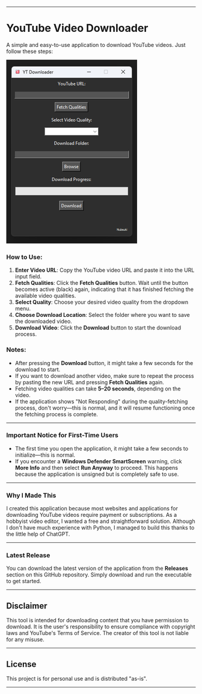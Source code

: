
---

# YouTube Video Downloader

A simple and easy-to-use application to download YouTube videos. Just follow these steps:

![Downloader](ytvd.png)

### How to Use:
1. **Enter Video URL**: Copy the YouTube video URL and paste it into the URL input field.
2. **Fetch Qualities**: Click the **Fetch Qualities** button. Wait until the button becomes active (black) again, indicating that it has finished fetching the available video qualities.
3. **Select Quality**: Choose your desired video quality from the dropdown menu.
4. **Choose Download Location**: Select the folder where you want to save the downloaded video.
5. **Download Video**: Click the **Download** button to start the download process.

### Notes:
- After pressing the **Download** button, it might take a few seconds for the download to start.
- If you want to download another video, make sure to repeat the process by pasting the new URL and pressing **Fetch Qualities** again.
- Fetching video qualities can take **5–20 seconds**, depending on the video.
- If the application shows "Not Responding" during the quality-fetching process, don't worry—this is normal, and it will resume functioning once the fetching process is complete.

---

### Important Notice for First-Time Users  
- The first time you open the application, it might take a few seconds to initialize—this is normal.  
- If you encounter a **Windows Defender SmartScreen** warning, click **More Info** and then select **Run Anyway** to proceed. This happens because the application is unsigned but is completely safe to use.  

---

### Why I Made This
I created this application because most websites and applications for downloading YouTube videos require payment or subscriptions. As a hobbyist video editor, I wanted a free and straightforward solution. Although I don't have much experience with Python, I managed to build this thanks to the little help of ChatGPT.

---

### Latest Release
You can download the latest version of the application from the **Releases** section on this GitHub repository. Simply download and run the executable to get started.

---
## Disclaimer
This tool is intended for downloading content that you have permission to download. It is the user's responsibility to ensure compliance with copyright laws and YouTube's Terms of Service. The creator of this tool is not liable for any misuse.

---
## License
This project is for personal use and is distributed "as-is".

---
